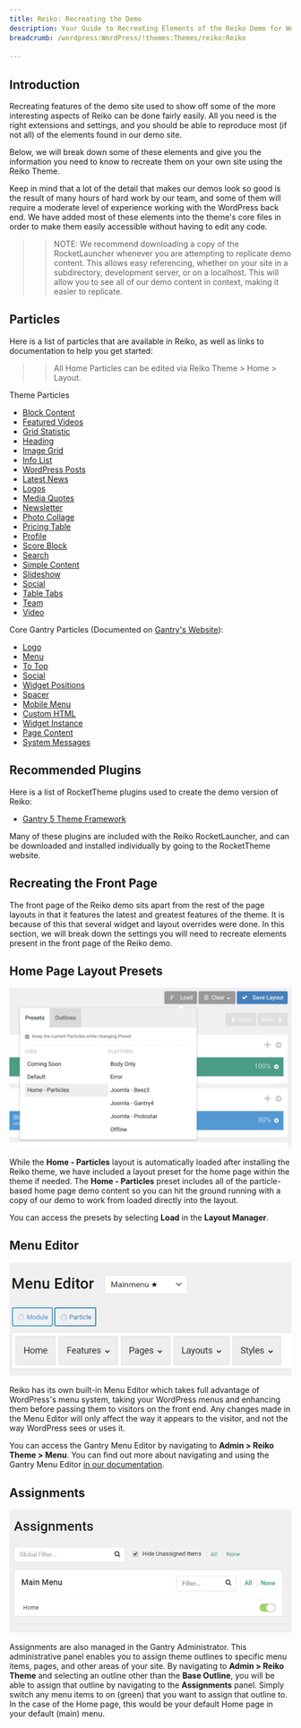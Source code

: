 ```yaml
---
title: Reiko: Recreating the Demo
description: Your Guide to Recreating Elements of the Reiko Demo for WordPress
breadcrumb: /wordpress:WordPress/!themes:Themes/reiko:Reiko

---
```


Introduction
-----

Recreating features of the demo site used to show off some of the more interesting aspects of Reiko can be done fairly easily. All you need is the right extensions and settings, and you should be able to reproduce most (if not all) of the elements found in our demo site.

Below, we will break down some of these elements and give you the information you need to know to recreate them on your own site using the Reiko Theme.

Keep in mind that a lot of the detail that makes our demos look so good is the result of many hours of hard work by our team, and some of them will require a moderate level of experience working with the WordPress back end. We have added most of these elements into the theme's core files in order to make them easily accessible without having to edit any code.

>> NOTE: We recommend downloading a copy of the RocketLauncher whenever you are attempting to replicate demo content. This allows easy referencing, whether on your site in a subdirectory, development server, or on a localhost. This will allow you to see all of our demo content in context, making it easier to replicate.

Particles
-----

Here is a list of particles that are available in Reiko, as well as links to documentation to help you get started:

>> All Home Particles can be edited via Reiko Theme > Home > Layout.

Theme Particles

+ [Block Content](particle_block.md)
+ [Featured Videos](particle_featuredvideos.md)
+ [Grid Statistic](particle_grid.md)
+ [Heading](particle_heading.md)
+ [Image Grid](particle_image.md)
+ [Info List](particle_info.md)
+ [WordPress Posts](particle_wordpress.md)
+ [Latest News](particle_latestnews.md)
+ [Logos](particle_logos.md)
+ [Media Quotes](particle_mediaquotes.md)
+ [Newsletter](particle_newsletter.md)
+ [Photo Collage](particle_photocollage.md)
+ [Pricing Table](particle_pricing.md)
+ [Profile](particle_profile.md)
+ [Score Block](particle_scoreblock.md)
+ [Search](particle_search.md)
+ [Simple Content](particle_simple.md)
+ [Slideshow](particle_slideshow.md)
+ [Social](particle_social.md)
+ [Table Tabs](particle_tabletabs.md)
+ [Team](particle_team.md)
+ [Video](particle_video.md)

Core Gantry Particles (Documented on [Gantry's Website](http://gantry.org)):

* [Logo](http://docs.gantry.org/gantry5/particles/logo)
* [Menu](http://docs.gantry.org/gantry5/particles/menu-control)
* [To Top](http://docs.gantry.org/gantry5/particles/to-top)
* [Social](http://docs.gantry.org/gantry5/particles/social)
* [Widget Positions](http://docs.gantry.org/gantry5/particles/position)
* [Spacer](http://docs.gantry.org/gantry5/particles/spacer)
* [Mobile Menu](http://docs.gantry.org/gantry5/particles/mobile-menu)
* [Custom HTML](http://docs.gantry.org/gantry5/particles/custom-html)
* [Widget Instance](http://docs.gantry.org/gantry5/particles/module-instance)
* [Page Content](http://docs.gantry.org/gantry5/particles/page-content)
* [System Messages](http://docs.gantry.org/gantry5/particles/system-messages)

Recommended Plugins
-----

Here is a list of RocketTheme plugins used to create the demo version of Reiko:

* [Gantry 5 Theme Framework](http://gantry.org/)

Many of these plugins are included with the Reiko RocketLauncher, and can be downloaded and installed individually by going to the RocketTheme website.

Recreating the Front Page
-----

The front page of the Reiko demo sits apart from the rest of the page layouts in that it features the latest and greatest features of the theme. It is because of this that several widget and layout overrides were done. In this section, we will break down the settings you will need to recreate elements present in the front page of the Reiko demo.

Home Page Layout Presets
-----

![Layout Presets](assets/layout_presets.jpeg)

While the **Home - Particles** layout is automatically loaded after installing the Reiko theme, we have included a layout preset for the home page within the theme if needed. The **Home - Particles** preset includes all of the particle-based home page demo content so you can hit the ground running with a copy of our demo to work from loaded directly into the layout.

You can access the presets by selecting **Load** in the **Layout Manager**.

Menu Editor
-----

![](assets/menu_1.png)


Reiko has its own built-in Menu Editor which takes full advantage of WordPress's menu system, taking your WordPress menus and enhancing them before passing them to visitors on the front end. Any changes made in the Menu Editor will only affect the way it appears to the visitor, and not the way WordPress sees or uses it.

You can access the Gantry Menu Editor by navigating to **Admin > Reiko Theme > Menu**. You can find out more about navigating and using the Gantry Menu Editor [in our documentation](http://docs.gantry.org/gantry5/configure/menu-editor).

Assignments
-----

![](assets/assignments_1.png)

Assignments are also managed in the Gantry Administrator. This administrative panel enables you to assign theme outlines to specific menu items, pages, and other areas of your site. By navigating to **Admin > Reiko Theme** and selecting an outline other than the **Base Outline**, you will be able to assign that outline by navigating to the **Assignments** panel. Simply switch any menu items to on (green) that you want to assign that outline to. In the case of the Home page, this would be your default Home page in your default (main) menu.
